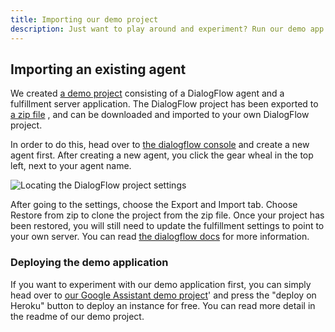 ```yaml
---
title: Importing our demo project
description: Just want to play around and experiment? Run our demo app in minutes on your own phone.
---
```


## Importing an existing agent

We created [a demo project](https://github.com/trafiklab/google-assistant-demo/) consisting of a DialogFlow agent and a
fulfillment server application. The DialogFlow project has been exported
to [a zip file](https://raw.githubusercontent.com/trafiklab/google-assistant-demo/master/docs/dialogflow-stockholm-public-transport.zip)
, and can be downloaded and imported to your own DialogFlow project.

In order to do this, head over to [the dialogflow console](https://console.dialogflow.com) and create a new agent first.
After creating a new agent, you click the gear wheal in the top left, next to your agent name.

![Locating the DialogFlow project settings](/media/2020/05/voice-bot-settings.png)

After going to the settings, choose the Export and Import tab. Choose Restore from zip to clone the project from the zip
file. Once your project has been restored, you will still need to update the fulfillment settings to point to your own
server. You can read [the dialogflow docs](https://dialogflow.com/docs/agents/export-import-restore) for more
information.

### Deploying the demo application

If you want to experiment with our demo application first, you can simply head over
to [our Google Assistant demo project](https://github.com/trafiklab/google-assistant-demo/)' and press the "deploy on
Heroku" button to deploy an instance for free. You can read more detail in the readme of our demo project.
